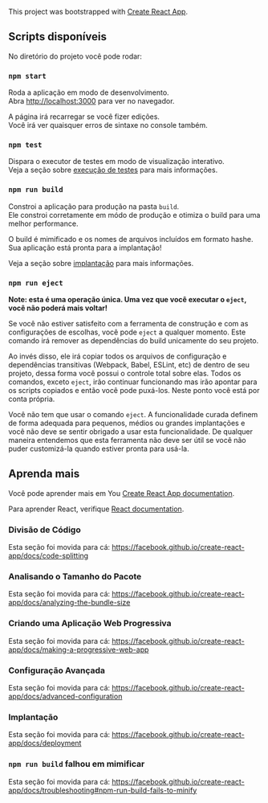 This project was bootstrapped with [Create React App](https://github.com/facebook/create-react-app).

## Scripts disponíveis

No diretório do projeto você pode rodar:

### `npm start`

Roda a aplicação em modo de desenvolvimento.<br>
Abra [http://localhost:3000](http://localhost:3000) para ver no navegador.

A página irá recarregar se você fizer edições.<br>
Você irá ver quaisquer erros de sintaxe no console também.

### `npm test`

Dispara o executor de testes em modo de visualização interativo.<br>
Veja a seção sobre [execução de testes](https://facebook.github.io/create-react-app/docs/running-tests) para mais informações.

### `npm run build`

Constroi a aplicação para produção na pasta `build`.<br>
Ele constroi corretamente em módo de produção e otimiza o build para uma melhor performance.

O build é mimificado e os nomes de arquivos incluídos em formato hashe.<br>
Sua aplicação está pronta para a implantação!

Veja a seção sobre [implantação](https://facebook.github.io/create-react-app/docs/deployment) para mais informações.

### `npm run eject`

**Note: esta é uma operação única. Uma vez que você executar o `eject`, você não poderá mais voltar!**

Se você não estiver satisfeito com a ferramenta de construção e com as configurações de escolhas, você pode `eject` a qualquer momento. Este comando irá remover as dependências do build unicamente do seu projeto.

Ao invés disso, ele irá copiar todos os arquivos de configuração e dependências transitivas (Webpack, Babel, ESLint, etc) de dentro de seu projeto, dessa forma você possui o controle total sobre elas. Todos os comandos, exceto `eject`, irão continuar funcionando mas irão apontar para os scripts copiados e então você pode puxá-los. Neste ponto você está por conta própria.

Você não tem que usar o comando `eject`. A funcionalidade curada definem de forma adequada para pequenos, médios ou grandes implantações e você não deve se sentir obrigado a usar esta funcionalidade. De qualquer maneira entendemos que esta ferramenta não deve ser útil se você não puder customizá-la quando estiver pronta para usá-la.

## Aprenda mais

Você pode aprender mais em You [Create React App documentation](https://facebook.github.io/create-react-app/docs/getting-started).

Para aprender React, verifique [React documentation](https://reactjs.org/).

### Divisão de Código

Esta seção foi movida para cá: https://facebook.github.io/create-react-app/docs/code-splitting

### Analisando o Tamanho do Pacote

Esta seção foi movida para cá: https://facebook.github.io/create-react-app/docs/analyzing-the-bundle-size

### Criando uma Aplicação Web Progressiva

Esta seção foi movida para cá: https://facebook.github.io/create-react-app/docs/making-a-progressive-web-app

### Configuração Avançada

Esta seção foi movida para cá: https://facebook.github.io/create-react-app/docs/advanced-configuration

### Implantação

Esta seção foi movida para cá: https://facebook.github.io/create-react-app/docs/deployment

### `npm run build` falhou em mimificar

Esta seção foi movida para cá: https://facebook.github.io/create-react-app/docs/troubleshooting#npm-run-build-fails-to-minify
